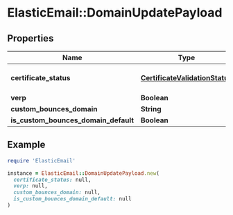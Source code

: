 # ElasticEmail::DomainUpdatePayload

## Properties

| Name | Type | Description | Notes |
| ---- | ---- | ----------- | ----- |
| **certificate_status** | [**CertificateValidationStatus**](CertificateValidationStatus.md) |  | [optional][default to &#39;ErrorOccured&#39;] |
| **verp** | **Boolean** |  | [optional] |
| **custom_bounces_domain** | **String** |  | [optional] |
| **is_custom_bounces_domain_default** | **Boolean** |  | [optional] |

## Example

```ruby
require 'ElasticEmail'

instance = ElasticEmail::DomainUpdatePayload.new(
  certificate_status: null,
  verp: null,
  custom_bounces_domain: null,
  is_custom_bounces_domain_default: null
)
```

